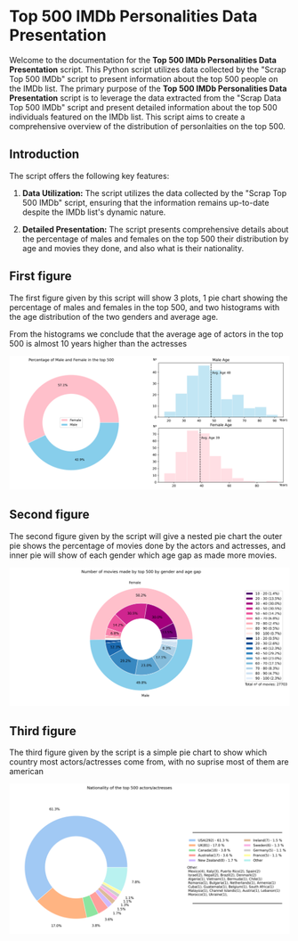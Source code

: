 # Top 500 IMDb Personalities Data Presentation

Welcome to the documentation for the **Top 500 IMDb Personalities Data Presentation** script. This Python script utilizes data collected by the "Scrap Top 500 IMDb" script to present information about the top 500 people on the IMDb list. The primary purpose of the **Top 500 IMDb Personalities Data Presentation** script is to leverage the data extracted from the "Scrap Data Top 500 IMDb" script and present detailed information about the top 500 individuals featured on the IMDb list. This script aims to create a comprehensive overview of the distribution of personlaities on the top 500.

## Introduction

The script offers the following key features:

1. **Data Utilization:** The script utilizes the data collected by the "Scrap Top 500 IMDb" script, ensuring that the information remains up-to-date despite the IMDb list's dynamic nature.

2. **Detailed Presentation:** The script presents comprehensive details about the percentage of males and females on the top 500 their distribution by age and movies they done, and also what is their nationality.
   
## First figure
The first figure given by this script will show 3 plots, 1 pie chart showing the percentage of males and females in the top 500, and two histograms with the age distribution of the two genders and average age.

From the histograms we conclude that the average age of actors in the top 500 is almost 10 years higher than the actresses

![Gender_Age](https://github.com/avlis-MMO/Data-Analyses/blob/main/Project_5_Cleaning_Visualization_Top_500_IMDb/images/Gender_Age.png?raw=true)

## Second figure
The second figure given by the script will give a nested pie chart the outer pie shows the percentage of movies done by the actors and actresses, and inner pie will show of each gender which age gap as made more movies.

![Movies](https://github.com/avlis-MMO/Data-Analyses/blob/main/Project_5_Cleaning_Visualization_Top_500_IMDb/images/Movies.png?raw=true)

## Third figure
The third figure given by the script is a simple pie chart to show which country most actors/actresses come from, with no suprise most of them are american

![Nat](https://github.com/avlis-MMO/Data-Analyses/blob/main/Project_5_Cleaning_Visualization_Top_500_IMDb/images/Nat.png?raw=true)
